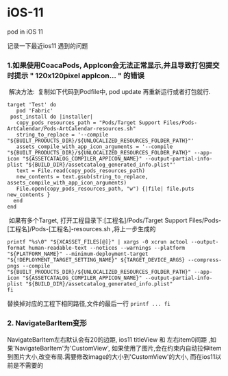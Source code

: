 # iOS-11
pod in iOS 11 

记录一下最近ios11 遇到的问题

### 1.如果使用CoacaPods, AppIcon会无法正常显示,并且导致打包提交时提示 " 120x120pixel appIcon... " 的错误
  解决方法:  复制如下代码到Podfile中, pod update 再重新运行或者打包就行.
 ```
target 'Test' do
	pod 'Fabric'
  post_install do |installer|
   	copy_pods_resources_path = "Pods/Target Support Files/Pods-ArtCalendar/Pods-ArtCalendar-resources.sh"
   	string_to_replace = '--compile "${BUILT_PRODUCTS_DIR}/${UNLOCALIZED_RESOURCES_FOLDER_PATH}"'
   	assets_compile_with_app_icon_arguments = '--compile "${BUILT_PRODUCTS_DIR}/${UNLOCALIZED_RESOURCES_FOLDER_PATH}" --app-icon "${ASSETCATALOG_COMPILER_APPICON_NAME}" --output-partial-info-plist "${BUILD_DIR}/assetcatalog_generated_info.plist"'  
    text = File.read(copy_pods_resources_path)
   	new_contents = text.gsub(string_to_replace, assets_compile_with_app_icon_arguments)
   	File.open(copy_pods_resources_path, "w") {|file| file.puts new_contents }
   end
 end
  ```
  
  如果有多个Target, 打开工程目录下:[工程名]/Pods/Target Support Files/Pods-[工程名]/Pods-[工程名]-resources.sh ,将上一步生成的
  ```
  printf "%s\0" "${XCASSET_FILES[@]}" | xargs -0 xcrun actool --output-format human-readable-text --notices --warnings --platform "${PLATFORM_NAME}" --minimum-deployment-target "${!DEPLOYMENT_TARGET_SETTING_NAME}" ${TARGET_DEVICE_ARGS} --compress-pngs --compile "${BUILT_PRODUCTS_DIR}/${UNLOCALIZED_RESOURCES_FOLDER_PATH}" --app-icon "${ASSETCATALOG_COMPILER_APPICON_NAME}" --output-partial-info-plist "${BUILD_DIR}/assetcatalog_generated_info.plist"
fi
```
  替换掉对应的工程下相同路径,文件的最后一行 `printf ... fi`
  
### 2. NavigateBarItem变形
  NavigateBarItem左右默认会有20的边距, ios11 titleView 和 左右item0间距 ,如果'NavigateBarItem'为'CustomView', 如果使用了图片,会在约束内自动拉伸item到图片大小,改变布局.需要修改image的大小到'CustomView'的大小, 而在ios11以前是不需要的
  
